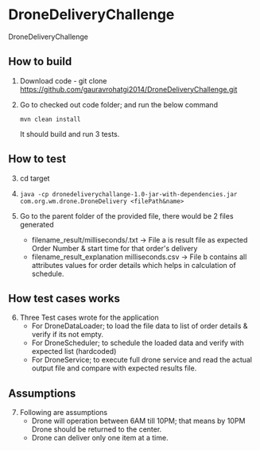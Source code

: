 # DroneDeliveryChallenge
DroneDeliveryChallenge 

## How to build
1. Download code - git clone https://github.com/gauravrohatgi2014/DroneDeliveryChallenge.git
2. Go to checked out code folder; and run the below command

	```mvn clean install ```
	
	It should build and run 3 tests.
	
## How to test
3. cd target 
4. ```java -cp dronedeliverychallange-1.0-jar-with-dependencies.jar com.org.wm.drone.DroneDelivery <filePath&name>```
5. Go to the parent folder of the provided file, there would be 2 files generated

	* filename_result/milliseconds/.txt -> File a is result file as expected Order Number & start time for that order's delivery
	* filename_result_explanation milliseconds.csv -> File b contains all attributes values for order details which helps in calculation of schedule.
	
## How test cases works
6. Three Test cases wrote for the application
	* For DroneDataLoader; to load the file data to list of order details & verify if its not empty.
	* For DroneScheduler; to schedule the loaded data and verify with expected list (hardcoded)
	* For DroneService; to execute full drone service and read the actual output file and compare with expected results file.

## Assumptions
7. Following are assumptions
	* Drone will operation between 6AM till 10PM; that means by 10PM Drone should be returned to the center.
	* Drone can deliver only one item at a time.
	
